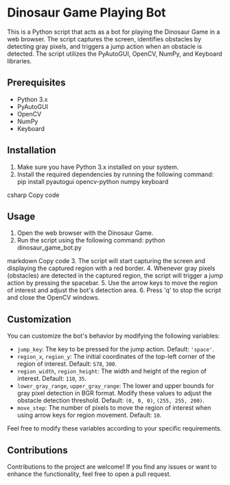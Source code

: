 # Dinosaur Game Playing Bot

This is a Python script that acts as a bot for playing the Dinosaur Game in a web browser. The script captures the screen, identifies obstacles by detecting gray pixels, and triggers a jump action when an obstacle is detected. The script utilizes the PyAutoGUI, OpenCV, NumPy, and Keyboard libraries.

## Prerequisites
- Python 3.x
- PyAutoGUI
- OpenCV
- NumPy
- Keyboard

## Installation
1. Make sure you have Python 3.x installed on your system.
2. Install the required dependencies by running the following command:
pip install pyautogui opencv-python numpy keyboard

csharp
Copy code

## Usage
1. Open the web browser with the Dinosaur Game.
2. Run the script using the following command:
python dinosaur_game_bot.py

markdown
Copy code
3. The script will start capturing the screen and displaying the captured region with a red border.
4. Whenever gray pixels (obstacles) are detected in the captured region, the script will trigger a jump action by pressing the spacebar.
5. Use the arrow keys to move the region of interest and adjust the bot's detection area.
6. Press 'q' to stop the script and close the OpenCV windows.

## Customization
You can customize the bot's behavior by modifying the following variables:

- `jump_key`: The key to be pressed for the jump action. Default: `'space'`.
- `region_x`, `region_y`: The initial coordinates of the top-left corner of the region of interest. Default: `578`, `300`.
- `region_width`, `region_height`: The width and height of the region of interest. Default: `110`, `35`.
- `lower_gray_range`, `upper_gray_range`: The lower and upper bounds for gray pixel detection in BGR format. Modify these values to adjust the obstacle detection threshold. Default: `(0, 0, 0)`, `(255, 255, 200)`.
- `move_step`: The number of pixels to move the region of interest when using arrow keys for region movement. Default: `10`.

Feel free to modify these variables according to your specific requirements.

## Contributions
Contributions to the project are welcome! If you find any issues or want to enhance the functionality, feel free to open a pull request.
